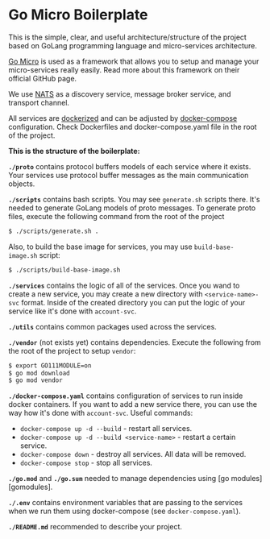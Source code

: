 [gomicro]: https://github.com/micro/go-micro
[nats]: https://nats.io/
[docker]: https://www.docker.com/
[dockercompose]: https://docs.docker.com/compose/

# Go Micro Boilerplate

This is the simple, clear, and useful architecture/structure of the project based on 
GoLang programming language and micro-services architecture.

[Go Micro][gomicro] is used as a framework that allows you to setup and manage your 
micro-services really easily. Read more about this framework on their official GitHub page.

We use [NATS][nats] as a discovery service, message broker service, and transport channel.

All services are [dockerized][docker] and can be adjusted by [docker-compose][dockercompose] configuration.
Check Dockerfiles and docker-compose.yaml file in the root of the project.

**This is the structure of the boilerplate:**

**`./proto`** contains protocol buffers models of each service where it exists.
Your services use protocol buffer messages as the main communication objects.


**`./scripts`** contains bash scripts. You may see `generate.sh` scripts there. 
It's needed to generate GoLang models of proto messages.
To generate proto files, execute the following command from the root of the project 
```bash
$ ./scripts/generate.sh .
```
Also, to build the base image for services, you may use `build-base-image.sh` script:
```bash
$ ./scripts/build-base-image.sh
```

    
**`./services`** contains the logic of all of the services.
Once you wand to create a new service, you may create a new directory with `<service-name>-svc` format.
Inside of the created directory you can put the logic of your service like it's done with `account-svc`.

    
**`./utils`** contains common packages used across the services.


**`./vendor`** (not exists yet) contains dependencies. 
Execute the following from the root of the project to setup `vendor`:
```bash
$ export GO111MODULE=on
$ go mod download
$ go mod vendor
```
    

**`./docker-compose.yaml`** contains configuration of services to run inside docker containers.
If you want to add a new service there, you can use the way how it's done with `account-svc`.
Useful commands:
- `docker-compose up -d --build` - restart all services.
- `docker-compose up -d --build <service-name>` - restart a certain service.
- `docker-compose down` - destroy all services. All data will be removed.
- `docker-compose stop` - stop all services.
    

**`./go.mod`** and **`./go.sum`** needed to manage dependencies using [go modules][gomodules].


**`./.env`** contains environment variables that are passing to the services 
when we run them using docker-compose (see `docker-compose.yaml`).


**`./README.md`** recommended to describe your project.


